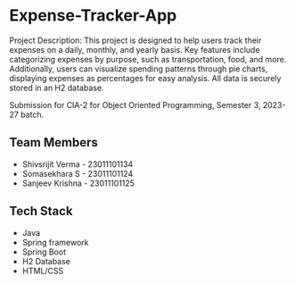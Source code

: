 # Expense-Tracker-App
Project Description:
This project is designed to help users track their expenses on a daily, monthly, and yearly basis. Key features include categorizing expenses by purpose, such as transportation, food, and more. 
Additionally, users can visualize spending patterns through pie charts, displaying expenses as percentages for easy analysis. All data is securely stored in an H2 database.


Submission for CIA-2 for Object Oriented Programming, Semester 3, 2023-27 batch.

## Team Members
- Shivsrijit Verma - 23011101134
- Somasekhara S - 23011101124
- Sanjeev Krishna - 23011101125


## Tech Stack
- Java
- Spring framework
- Spring Boot
- H2 Database
- HTML/CSS
